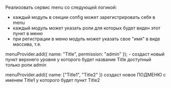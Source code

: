 Реализовать сервис menu со следующей логикой:
- каждый модуль в секции config может зарегистрировать себя в menu
- каждый модуль может указать роли для которых будет виден этот пункт в меню
- при регистрации в меню модуль может указать свое "имя" в виде массива, т.е.
 
menuProvider.add({ name: "Title", permission: "admin" }); - создаст новый пункт верхнего уровня у которого будет название Title доступный только роли admin
 
menuProvider.add({ name: ["Title1", "Title2" }) создаст новое ПОДМЕНЮ с именем Title1 у которого будет пункт Title2
